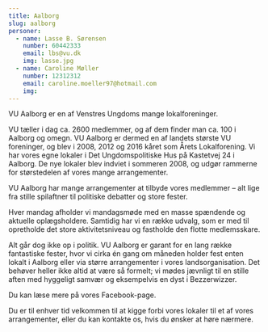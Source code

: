 ```yaml
---
title: Aalborg
slug: aalborg
personer:
  - name: Lasse B. Sørensen
    number: 60442333
    email: lbs@vu.dk
    img: lasse.jpg
  - name: Caroline Møller
    number: 12312312
    email: caroline.moeller97@hotmail.com
    img: 
---
```

VU Aalborg er en af Venstres Ungdoms mange lokalforeninger.

VU tæller i dag ca. 2600 medlemmer, og af dem finder man ca. 100 i Aalborg og omegn. VU Aalborg er dermed en af landets største VU foreninger, og blev i 2008, 2012 og 2016 kåret som Årets Lokalforening.
Vi har vores egne lokaler i Det Ungdomspolitiske Hus på Kastetvej 24 i Aalborg. De nye lokaler blev indviet i sommeren 2008, og udgør rammerne for størstedelen af vores mange arrangementer.

VU Aalborg har mange arrangementer at tilbyde vores medlemmer – alt lige fra stille spilaftner til politiske debatter og store fester.

Hver mandag afholder vi mandagsmøde med en masse spændende og aktuelle oplægsholdere. Samtidig har vi en række udvalg, som er med til opretholde det store aktivitetsniveau og fastholde den flotte medlemsskare.

Alt går dog ikke op i politik. VU Aalborg er garant for en lang række fantastiske fester, hvor vi cirka én gang om måneden holder fest enten lokalt i Aalborg eller via større arrangementer i vores landsorganisation. Det behøver heller ikke altid at være så formelt; vi mødes jævnligt til en stille aften med hyggeligt samvær og eksempelvis en dyst i Bezzerwizzer.

Du kan læse mere på vores Facebook-page.

Du er til enhver tid velkommen til at kigge forbi vores lokaler til et af vores arrangementer, eller du kan kontakte os, hvis du ønsker at høre nærmere.